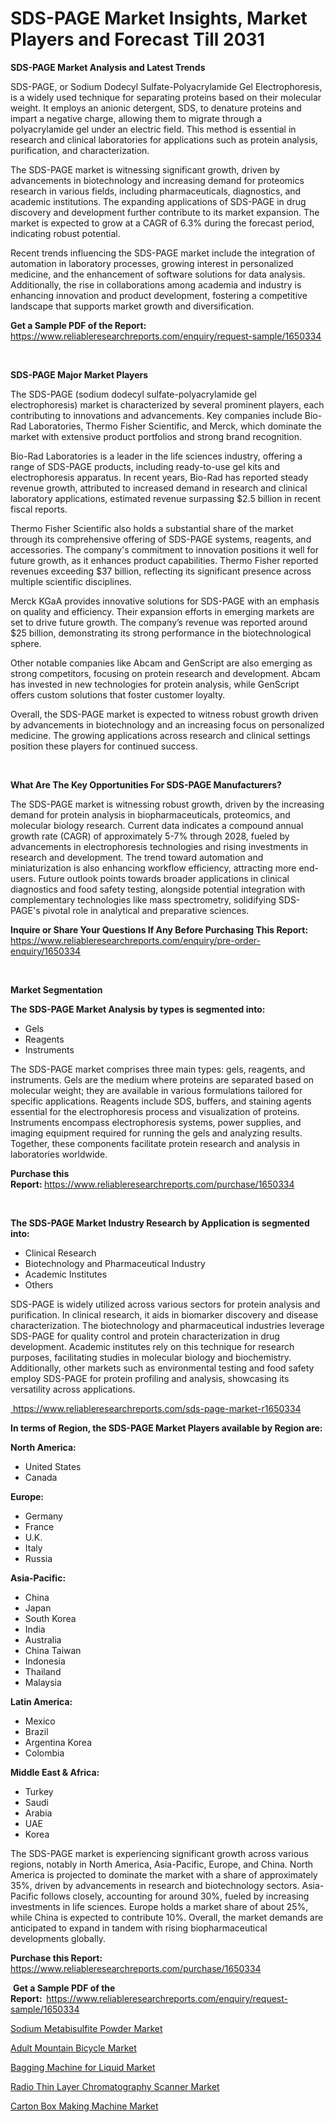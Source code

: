 <p><h1>SDS-PAGE Market Insights, Market Players and Forecast Till 2031</h1></p><p><strong>SDS-PAGE Market Analysis and Latest Trends</strong></p>
<p><p>SDS-PAGE, or Sodium Dodecyl Sulfate-Polyacrylamide Gel Electrophoresis, is a widely used technique for separating proteins based on their molecular weight. It employs an anionic detergent, SDS, to denature proteins and impart a negative charge, allowing them to migrate through a polyacrylamide gel under an electric field. This method is essential in research and clinical laboratories for applications such as protein analysis, purification, and characterization.</p><p>The SDS-PAGE market is witnessing significant growth, driven by advancements in biotechnology and increasing demand for proteomics research in various fields, including pharmaceuticals, diagnostics, and academic institutions. The expanding applications of SDS-PAGE in drug discovery and development further contribute to its market expansion. The market is expected to grow at a CAGR of 6.3% during the forecast period, indicating robust potential.</p><p>Recent trends influencing the SDS-PAGE market include the integration of automation in laboratory processes, growing interest in personalized medicine, and the enhancement of software solutions for data analysis. Additionally, the rise in collaborations among academia and industry is enhancing innovation and product development, fostering a competitive landscape that supports market growth and diversification.</p></p>
<p><strong>Get a Sample PDF of the Report:&nbsp;</strong> <a href="https://www.reliableresearchreports.com/enquiry/request-sample/1650334?utm_campaign=10&utm_medium=2&utm_source=Github&utm_content=ia&utm_term=27122024&utm_id=sds-page">https://www.reliableresearchreports.com/enquiry/request-sample/1650334</a></p>
<p>&nbsp;</p>
<p><strong>SDS-PAGE Major Market Players</strong></p>
<p><p>The SDS-PAGE (sodium dodecyl sulfate-polyacrylamide gel electrophoresis) market is characterized by several prominent players, each contributing to innovations and advancements. Key companies include Bio-Rad Laboratories, Thermo Fisher Scientific, and Merck, which dominate the market with extensive product portfolios and strong brand recognition.</p><p>Bio-Rad Laboratories is a leader in the life sciences industry, offering a range of SDS-PAGE products, including ready-to-use gel kits and electrophoresis apparatus. In recent years, Bio-Rad has reported steady revenue growth, attributed to increased demand in research and clinical laboratory applications, estimated revenue surpassing $2.5 billion in recent fiscal reports.</p><p>Thermo Fisher Scientific also holds a substantial share of the market through its comprehensive offering of SDS-PAGE systems, reagents, and accessories. The company's commitment to innovation positions it well for future growth, as it enhances product capabilities. Thermo Fisher reported revenues exceeding $37 billion, reflecting its significant presence across multiple scientific disciplines.</p><p>Merck KGaA provides innovative solutions for SDS-PAGE with an emphasis on quality and efficiency. Their expansion efforts in emerging markets are set to drive future growth. The company’s revenue was reported around $25 billion, demonstrating its strong performance in the biotechnological sphere.</p><p>Other notable companies like Abcam and GenScript are also emerging as strong competitors, focusing on protein research and development. Abcam has invested in new technologies for protein analysis, while GenScript offers custom solutions that foster customer loyalty.</p><p>Overall, the SDS-PAGE market is expected to witness robust growth driven by advancements in biotechnology and an increasing focus on personalized medicine. The growing applications across research and clinical settings position these players for continued success.</p></p>
<p>&nbsp;</p>
<p><strong>What Are The Key Opportunities For SDS-PAGE Manufacturers?</strong></p>
<p><p>The SDS-PAGE market is witnessing robust growth, driven by the increasing demand for protein analysis in biopharmaceuticals, proteomics, and molecular biology research. Current data indicates a compound annual growth rate (CAGR) of approximately 5-7% through 2028, fueled by advancements in electrophoresis technologies and rising investments in research and development. The trend toward automation and miniaturization is also enhancing workflow efficiency, attracting more end-users. Future outlook points towards broader applications in clinical diagnostics and food safety testing, alongside potential integration with complementary technologies like mass spectrometry, solidifying SDS-PAGE's pivotal role in analytical and preparative sciences.</p></p>
<p><strong>Inquire or Share Your Questions If Any Before Purchasing This Report:</strong> <a href="https://www.reliableresearchreports.com/enquiry/pre-order-enquiry/1650334?utm_campaign=10&utm_medium=2&utm_source=Github&utm_content=ia&utm_term=27122024&utm_id=sds-page">https://www.reliableresearchreports.com/enquiry/pre-order-enquiry/1650334</a></p>
<p>&nbsp;</p>
<p><strong>Market Segmentation</strong></p>
<p><strong>The SDS-PAGE Market Analysis by types is segmented into:</strong></p>
<p><ul><li>Gels</li><li>Reagents</li><li>Instruments</li></ul></p>
<p><p>The SDS-PAGE market comprises three main types: gels, reagents, and instruments. Gels are the medium where proteins are separated based on molecular weight; they are available in various formulations tailored for specific applications. Reagents include SDS, buffers, and staining agents essential for the electrophoresis process and visualization of proteins. Instruments encompass electrophoresis systems, power supplies, and imaging equipment required for running the gels and analyzing results. Together, these components facilitate protein research and analysis in laboratories worldwide.</p></p>
<p><strong>Purchase this Report:&nbsp;</strong><a href="https://www.reliableresearchreports.com/purchase/1650334?utm_campaign=10&utm_medium=2&utm_source=Github&utm_content=ia&utm_term=27122024&utm_id=sds-page">https://www.reliableresearchreports.com/purchase/1650334</a></p>
<p>&nbsp;</p>
<p><strong>The SDS-PAGE Market Industry Research by Application is segmented into:</strong></p>
<p><ul><li>Clinical Research</li><li>Biotechnology and Pharmaceutical Industry</li><li>Academic Institutes</li><li>Others</li></ul></p>
<p><p>SDS-PAGE is widely utilized across various sectors for protein analysis and purification. In clinical research, it aids in biomarker discovery and disease characterization. The biotechnology and pharmaceutical industries leverage SDS-PAGE for quality control and protein characterization in drug development. Academic institutes rely on this technique for research purposes, facilitating studies in molecular biology and biochemistry. Additionally, other markets such as environmental testing and food safety employ SDS-PAGE for protein profiling and analysis, showcasing its versatility across applications.</p></p>
<p><a href="https://www.reliableresearchreports.com/sds-page-market-r1650334?utm_campaign=10&utm_medium=2&utm_source=Github&utm_content=ia&utm_term=27122024&utm_id=sds-page">&nbsp;https://www.reliableresearchreports.com/sds-page-market-r1650334</a></p>
<p><strong>In terms of Region, the SDS-PAGE Market Players available by Region are:</strong></p>
<p>
    <p> <strong> North America: </strong>
        <ul>
            <li>United States</li>
            <li>Canada</li>
        </ul>
        </p> 
    <p> <strong> Europe: </strong>
        <ul>
            <li>Germany</li>
            <li>France</li>
            <li>U.K.</li>
            <li>Italy</li>
            <li>Russia</li>
        </ul>
        </p> 
    <p> <strong> Asia-Pacific: </strong>
        <ul>
            <li>China</li>
            <li>Japan</li>
            <li>South Korea</li>
            <li>India</li>
            <li>Australia</li>
            <li>China Taiwan</li>
            <li>Indonesia</li>
            <li>Thailand</li>
            <li>Malaysia</li>
        </ul>
        </p> 
    <p> <strong> Latin America: </strong>
        <ul>
            <li>Mexico</li>
            <li>Brazil</li>
            <li>Argentina Korea</li>
            <li>Colombia</li>
        </ul>
        </p> 
    <p> <strong> Middle East & Africa: </strong>
        <ul>
            <li>Turkey</li>
            <li>Saudi</li>
            <li>Arabia</li>
            <li>UAE</li>
            <li>Korea</li>
        </ul>
    </p>
    </p>
<p><p>The SDS-PAGE market is experiencing significant growth across various regions, notably in North America, Asia-Pacific, Europe, and China. North America is projected to dominate the market with a share of approximately 35%, driven by advancements in research and biotechnology sectors. Asia-Pacific follows closely, accounting for around 30%, fueled by increasing investments in life sciences. Europe holds a market share of about 25%, while China is expected to contribute 10%. Overall, the market demands are anticipated to expand in tandem with rising biopharmaceutical developments globally.</p></p>
<p><strong>Purchase this Report: </strong><a href="https://www.reliableresearchreports.com/purchase/1650334?utm_campaign=10&utm_medium=2&utm_source=Github&utm_content=ia&utm_term=27122024&utm_id=sds-page">https://www.reliableresearchreports.com/purchase/1650334</a></p>
<p>&nbsp;<strong>Get a Sample PDF of the Report:&nbsp;&nbsp;</strong><a href="https://www.reliableresearchreports.com/enquiry/request-sample/1650334?utm_campaign=10&utm_medium=2&utm_source=Github&utm_content=ia&utm_term=27122024&utm_id=sds-page">https://www.reliableresearchreports.com/enquiry/request-sample/1650334</a></p>
<p><strong></strong></p>
<p><p><a href="https://www.linkedin.com/pulse/sodium-metabisulfite-powder-market-2024-2031-applications-regional-ajsdf?utm_campaign=10&utm_medium=2&utm_source=Github&utm_content=ia&utm_term=27122024&utm_id=sds-page">Sodium Metabisulfite Powder Market</a></p><p><a href="https://www.linkedin.com/pulse/evalua-mark-research-ptwwe?utm_campaign=10&utm_medium=2&utm_source=Github&utm_content=ia&utm_term=27122024&utm_id=sds-page">Adult Mountain Bicycle Market</a></p><p><a href="https://github.com/WashimHussain441/Market-Research-Report-List-1/blob/main/bagging-machine-for-liquid-market.md?utm_campaign=10&utm_medium=2&utm_source=Github&utm_content=ia&utm_term=27122024&utm_id=sds-page">Bagging Machine for Liquid Market</a></p><p><a href="https://github.com/SanjidaMahmud54/Market-Research-Report-List-1/blob/main/radio-thin-layer-chromatography-scanner-market.md?utm_campaign=10&utm_medium=2&utm_source=Github&utm_content=ia&utm_term=27122024&utm_id=sds-page">Radio Thin Layer Chromatography Scanner Market</a></p><p><a href="https://www.linkedin.com/pulse/comprehensive-report-carton-box-making-machine-market-types-0monc?utm_campaign=10&utm_medium=2&utm_source=Github&utm_content=ia&utm_term=27122024&utm_id=sds-page">Carton Box Making Machine Market</a></p></p>